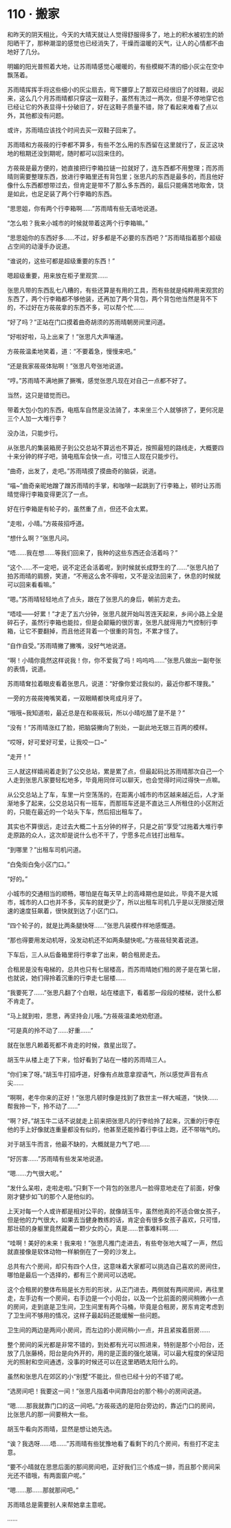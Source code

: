 # 110 · 搬家

和昨天的阴天相比，今天的大晴天就让人觉得舒服得多了，地上的积水被初生的娇阳晒干了，那种潮湿的感觉也已经消失了，干燥而温暖的天气，让人的心情都不由地好了几分。

明媚的阳光普照着大地，让苏雨晴感觉心暖暖的，有些模糊不清的细小灰尘在空中飘荡着。

苏雨晴挥挥手将这些细小的灰尘扇去，弯下腰穿上了那双已经很旧了的球鞋，说起来，这么几个月苏雨晴都只穿这一双鞋子，虽然有洗过一两次，但是不停地穿它也已经让它的外表显得十分破旧了，好在这鞋子质量不错，除了看起来难看了点以外，其他都没有问题。

或许，苏雨晴应该找个时间去买一双鞋子回来了。

苏雨晴和方莜莜的行李都不算多，有些不怎么用的东西留在这里就行了，反正这块地的租期还没到期呢，随时都可以回来住的。

方莜莜是最方便的，她直接把行李箱拉链一拉就好了，连东西都不用整理；而苏雨晴则需要整理东西，放进行李箱里还有背包里；张思凡的东西是最多的，而且他好像什么东西都想带过去，但肯定是带不了那么多东西的，最后只能痛苦地取舍，饶是如此，也足足装了两个行李箱的东西。

“思思姐，你有两个行李箱啊……”苏雨晴有些无语地说道。

“怎么啦？我来小城市的时候就带着这两个行李箱嘛。”

“思思姐你的东西好多……不过，好多都是不必要的东西吧？”苏雨晴指着那个超级占空间的动漫手办说道。

“谁说的，这些可都是超级重要的东西！”

嗯超级重要，用来放在柜子里观赏……

张思凡带的东西乱七八糟的，有些还算是有用的工具，而有些就是纯粹用来观赏的东西了，两个行李箱都不够他装，还再加了两个背包，两个背包他当然是背不下的，不过好在方莜莜拿的东西不多，可以帮个忙……

“好了吗？”正站在门口摸着曲奇胡须的苏雨晴朝房间里问道。

“好啦好啦，马上出来了！”张思凡大声嚷道。

方莜莜温柔地笑着，道：“不要着急，慢慢来吧。”

“还是我家莜莜体贴啊！”张思凡夸张地说道。

“哼。”苏雨晴不满地撅了撅嘴，感觉张思凡现在对自己一点都不好了。

当然，这只是错觉而已。

带着大包小包的东西，电瓶车自然是没法骑了，本来坐三个人就够挤了，更何况是三个人加一大堆行李？

没办法，只能步行。

从张思凡的集装箱房子到公交总站不算远也不算近，按照最短的路线走，大概要四十来分钟的样子吧，骑电瓶车会快一点，可惜三人现在只能步行。

“曲奇，出发了，走吧。”苏雨晴摸了摸曲奇的脑袋，说道。

“喵\~”曲奇亲昵地蹭了蹭苏雨晴的手掌，和咖啡一起跳到了行李箱上，顿时让苏雨晴觉得行李箱变得更沉了一点。

好在行李箱是有轮子的，虽然重了点，但还不会太累。

“走啦，小晴。”方莜莜招呼道。

“想什么啊？”张思凡问。

“唔……我在想……等我们回来了，我种的这些东西还会活着吗？”

“这个……不一定吧，说不定还会活着呢，到时候就长成野生的了……”张思凡拍了拍苏雨晴的肩膀，笑道，“不用这么舍不得啦，又不是没法回来了，休息的时候就可以回来看看嘛。”

“嗯。”苏雨晴轻轻地点了点头，跟在了张思凡的身后，朝前方走去。

“唔哇——好累！”才走了五六分钟，张思凡就开始叫苦连天起来，乡间小路上全是碎石子，虽然行李箱也能拉，但是会颠簸的很厉害，张思凡就得用力气控制行李箱，让它不要翻掉，而且他还背着一个很重的背包，不累才怪了。

“自作自受。”苏雨晴撇了撇嘴，没好气地说道。

“啊！小晴你竟然这样说我！你，你不爱我了吗！呜呜呜……”张思凡做出一副夸张的表情，说道。

苏雨晴耷拉着眼皮看着张思凡，说道：“好像你爱过我似的，最近你都不理我。”

一旁的方莜莜掩嘴笑着，一双眼睛都快弯成月牙了。

“哦哦\~我知道啦，最近总是在和莜莜玩，所以小晴吃醋了是不是？”

“没有！”苏雨晴涨红了脸，把脑袋撇向了别处，一副此地无银三百两的模样。

“哎呀，好可爱好可爱，让我咬一口\~”

“走开！”

三人就这样嬉闹着走到了公交总站，累是累了点，但最起码比苏雨晴那次自己一个人走到张思凡家要轻松地多，毕竟用同伴可以聊天，也会觉得时间过得快一点嘛。

从公交总站上了车，车里一片空荡荡的，在距离小城市的市区越来越近后，人才渐渐地多了起来，公交总站只有一班车，而那班车还是不直达三人所租住的小区附近的，只能在最近的一个站头下车，然后招出租车了。

其实也不算很远，走过去大概二十五分钟的样子，只是之前“享受”过拖着大堆行李走原路的众人，这次却是说什么也不干了，宁愿多花点钱打出租车。

“到哪里？”出租车司机问道。

“白兔街白兔小区门口。”

“好的。”

小城市的交通相当的顺畅，哪怕是在每天早上的高峰期也是如此，毕竟不是大城市，城市的人口也并不多，买车的就更少了，所以出租车司机几乎是以无限接近限速的速度狂飙着，很快就到达了小区门口。

“四个轮子的，就是比两条腿快呀……”张思凡装模作样地感慨道。

“那也得要用发动机呀，没发动机还不如两条腿快呢。”方莜莜轻笑着说道。

下车后，三人从后备箱里将行李拿了出来，朝合租房走去。

合租房是没有电梯的，总共也只有七层楼高，而苏雨晴她们租的房子是在第七层，也就说，她们得拎着沉重的行李走七层楼……

“我要死了……”张思凡翻了个白眼，站在楼底下，看着那一段段的楼梯，说什么都不肯走了。

“马上就到啦，思思，再坚持会儿哦。”方莜莜温柔地劝慰道。

“可是真的拎不动了……好重……”

就在张思凡赖着死都不肯走的时候，救星出现了。

胡玉牛从楼上走了下来，恰好看到了站在一楼的苏雨晴三人。

“你们来了呀。”胡玉牛打招呼道，好像有点故意拿捏语气，所以感觉声音有点尖……

“啊啊，老牛你来的正好！”张思凡顿时像是找到了救世主一样大喊道，“快快……帮我拎一下，拎不动了……”

“啊？好。”胡玉牛二话不说就走上前来把张思凡的行李给拎了起来，沉重的行李在他的手上好像就连重量都没有似的，他甚至还能拎着行李往上跑，还不带喘气的。

对于胡玉牛而言，他最不缺的，大概就是力气了吧……

“好厉害……”苏雨晴有些发呆地说道。

“嗯……力气很大呢。”

“发什么呆啦，走啦走啦。”只剩下一个背包的张思凡一脸得意地走在了前面，好像刚才健步如飞的那个人是他似的。

上天对每一个人或许都是相对公平的，就像胡玉牛，虽然他真的不适合做女孩子，但是他的力气很大，如果去当健身教练的话，肯定会有很多女孩子喜欢，只可惜，那壮硕的身躯里竟然藏着一颗少女的心，真是……世事难料啊……

“哇啊！美好的未来！我来啦！”张思凡推门走进去，有些夸张地大喊了一声，然后就直接像是软体动物一样躺倒在了一旁的沙发上。

总共有六个房间，却只有四个人住，这意味着大家都可以挑选自己喜欢的房间住，哪怕是最后一个选择的，都有三个房间可以选呢。

这个合租房的整体布局是长方形的形状，从正门进去，两侧就有两间房间，再往里走，左手边有一个房间，右手边是一个小阳台，以及一个比前面的房间稍微小一点的房间，走到底是卫生间，卫生间里有两个马桶，毕竟是合租房，房东肯定考虑到了卫生间不够用的情况，这样子最起码还能缓解一些问题。

卫生间的两边是两间小房间，而左边的小房间稍小一点，并且紧挨着厨房……

整个房间的采光都是非常不错的，到处都有光可以照进来，特别是那个小阳台，还放了几张藤椅，阳台是向外开的，用的是正面的强化玻璃，可以最大程度的保证阳光的照射和空间通透，没事的时候还可以在这里晒晒太阳什么的。

虽然和张思凡在郊区的小“别墅”不能比，但也已经十分的不错了呢。

“选房间吧！我要这一间！”张思凡指着中间靠阳台的那个稍小的房间说道。

“嗯……那我就靠门口的这一间吧。”方莜莜选的是阳台旁边的，靠近门口的房间，比张思凡的那一间要稍大一些。

胡玉牛看向苏雨晴，显然是想让她先选。

“诶？我选呀……唔……”苏雨晴有些犹豫地看了看剩下的几个房间，有些打不定主意。

“要不小晴就在思思后面的那间房间吧，正好我们三个练成一排，而且那个房间采光还不错哦，有两面窗户呢。”

“嗯……那……那就那间吧。”

苏雨晴总是需要别人来帮她拿主意呢。

……
